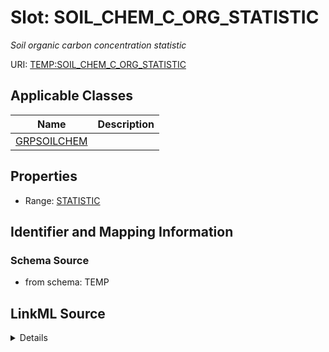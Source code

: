 # Slot: SOIL_CHEM_C_ORG_STATISTIC
_Soil organic carbon concentration statistic_


URI: [TEMP:SOIL_CHEM_C_ORG_STATISTIC](https://example.org/TEMP/SOIL_CHEM_C_ORG_STATISTIC)



<!-- no inheritance hierarchy -->




## Applicable Classes

| Name | Description |
| --- | --- |
[GRPSOILCHEM](GRPSOILCHEM.md) | 






## Properties

* Range: [STATISTIC](STATISTIC.md)







## Identifier and Mapping Information







### Schema Source


* from schema: TEMP




## LinkML Source

<details>
```yaml
name: SOIL_CHEM_C_ORG_STATISTIC
description: Soil organic carbon concentration statistic
from_schema: TEMP
rank: 1000
alias: SOIL_CHEM_C_ORG_STATISTIC
domain_of:
- GRP_SOIL_CHEM
range: STATISTIC

```
</details>